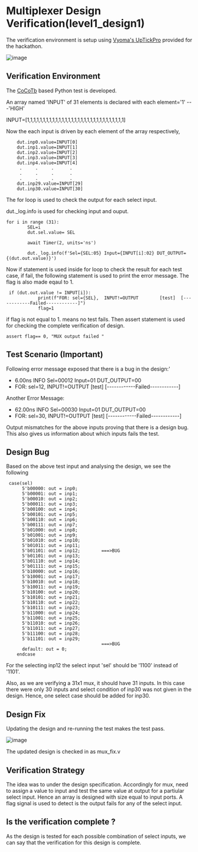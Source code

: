 # Multiplexer Design Verification(level1_design1)


The verification environment is setup using [Vyoma's UpTickPro](https://vyomasystems.com) provided for the hackathon.

![image](https://user-images.githubusercontent.com/65393666/181939156-770b0991-845e-4f8f-b921-b8e07808d0df.png)

## Verification Environment

The [CoCoTb](https://www.cocotb.org/) based Python test is developed.

An array named 'INPUT' of 31 elements is declared with each element='1' ---'HIGH'

INPUT=[1,1,1,1,1,1,1,1,1,1,1,1,1,1,1,1,1,1,1,1,1,1,1,1,1,1,1,1,1,1,1]

Now the each input is driven by each element of the array respectively,

```
    dut.inp0.value=INPUT[0]
    dut.inp1.value=INPUT[1]
    dut.inp2.value=INPUT[2]
    dut.inp3.value=INPUT[3]
    dut.inp4.value=INPUT[4]
     .     .     .      .
     .     .     .      .
     .     .     .      .
    dut.inp29.value=INPUT[29]
    dut.inp30.value=INPUT[30]
```

The for loop is used to check the output for each select input. 

dut._log.info is used for checking input and ouput.

```
for i in range (31):
        SEL=i
        dut.sel.value= SEL

        await Timer(2, units='ns')

        dut._log.info(f'Sel={SEL:05} Input={INPUT[i]:02} DUT_OUTPUT={(dut.out.value)}')
```

Now if statement is used inside for loop to check the result for each test case, if fail, the following statement is used to print the error message. The flag is also made eqaul to 1.

```
 if (dut.out.value != INPUT[i]):
            print(f"FOR: sel={SEL},  INPUT!=OUTPUT        [test]  [------------Failed------------]")
            flag=1
```
if flag is not equal to 1. means no test fails. Then assert statement is used for checking the complete verification of design.

  ```
  assert flag== 0, "MUX output failed "
```

## Test Scenario **(Important)**

Following error message exposed that there is a bug in the design:'

- 6.00ns INFO     Sel=00012 Input=01 DUT_OUTPUT=00
- FOR: sel=12,  INPUT!=OUTPUT        [test]  [------------Failed------------]

Another Error Message:

- 62.00ns INFO     Sel=00030 Input=01 DUT_OUTPUT=00
- FOR: sel=30,  INPUT!=OUTPUT        [test]  [------------Failed------------]


Output mismatches for the above inputs proving that there is a design bug. This also gives us information about which inputs fails the test.

## Design Bug
Based on the above test input and analysing the design, we see the following

```
 case(sel)
      5'b00000: out = inp0;  
      5'b00001: out = inp1;  
      5'b00010: out = inp2;  
      5'b00011: out = inp3;  
      5'b00100: out = inp4;  
      5'b00101: out = inp5;  
      5'b00110: out = inp6;  
      5'b00111: out = inp7;  
      5'b01000: out = inp8;  
      5'b01001: out = inp9;  
      5'b01010: out = inp10;
      5'b01011: out = inp11;
      5'b01101: out = inp12;        ===>BUG
      5'b01101: out = inp13;
      5'b01110: out = inp14;
      5'b01111: out = inp15;
      5'b10000: out = inp16;
      5'b10001: out = inp17;
      5'b10010: out = inp18;
      5'b10011: out = inp19;
      5'b10100: out = inp20;
      5'b10101: out = inp21;
      5'b10110: out = inp22;
      5'b10111: out = inp23;
      5'b11000: out = inp24;
      5'b11001: out = inp25;
      5'b11010: out = inp26;
      5'b11011: out = inp27;
      5'b11100: out = inp28;
      5'b11101: out = inp29;
                                    ===>BUG
      default: out = 0;
    endcase
```
For the selecting inp12 the select input 'sel' should be '1100' instead of '1101'.

Also, as we are verifying a 31x1 mux, it should have 31 inputs. In this case there were only 30 inputs and select condition of inp30 was not given in the design. 
Hence, one select case should be added for inp30.

## Design Fix
Updating the design and re-running the test makes the test pass.

![image](https://user-images.githubusercontent.com/65393666/181988568-8d73488f-d5b4-405f-8d9b-5fbd1af198c6.png)

The updated design is checked in as mux_fix.v

## Verification Strategy

The idea was to under the design specification. Accordingly for mux, need to assign a value to input and test the same value at output for a partiular select input.
Hence an array is designed with size equal to input ports. A flag signal is used to detect is the output fails for any of the select input.

## Is the verification complete ?

As the design is tested for each possible combination of select inputs, we can say that the verification for this design is complete.
